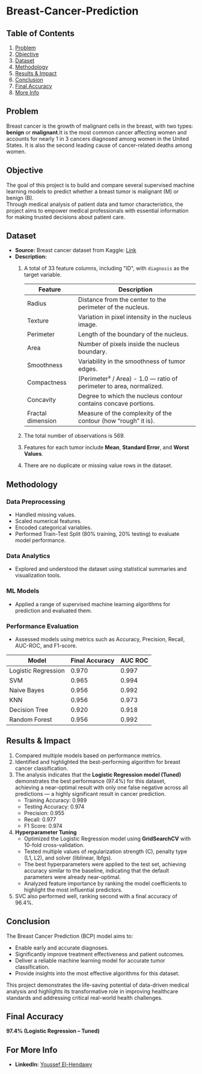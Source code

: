 # Breast-Cancer-Prediction

## Table of Contents
1. [Problem](#problem)
2. [Objective](#objective)
3. [Dataset](#dataset)
4. [Methodology](#methodology)
5. [Results & Impact](#results--impact)
6. [Conclusion](#conclusion)
7. [Final Accuracy](#final-accuracy)
8. [More Info](#for-more-info)
    
## **Problem**
Breast cancer is the growth of malignant cells in the breast, with two types: **benign** or **malignant**.It is the most common cancer affecting women and accounts for nearly 1 in 3 cancers diagnosed among women in the United States. It is also the second leading cause of cancer-related deaths among women.

## **Objective**
The goal of this project is to build and compare several supervised machine learning models to predict whether a breast tumor is malignant (M) or benign (B).  
Through medical analysis of patient data and tumor characteristics, the project aims to empower medical professionals with essential information for making trusted decisions about patient care.

## **Dataset**
- **Source:** Breast cancer dataset from Kaggle: [Link](https://www.kaggle.com/datasets/yasserh/breast-cancer-dataset)
- **Description:**
  1. A total of 33 feature columns, including "ID", with `diagnosis` as the target variable.
     
     | Feature | Description |
     |---------|-------------|
     | Radius | Distance from the center to the perimeter of the nucleus. |
     | Texture | Variation in pixel intensity in the nucleus image. |
     | Perimeter | Length of the boundary of the nucleus. |
     | Area | Number of pixels inside the nucleus boundary. |
     | Smoothness | Variability in the smoothness of tumor edges. |
     | Compactness | (Perimeter² / Area) - 1.0 — ratio of perimeter to area, normalized. |
     | Concavity | Degree to which the nucleus contour contains concave portions. |
     | Fractal dimension | Measure of the complexity of the contour (how “rough” it is). |
  2. The total number of observations is 569.
  3. Features for each tumor include **Mean**, **Standard Error**, and **Worst Values**.
  4. There are no duplicate or missing value rows in the dataset.

## **Methodology**
### **Data Preprocessing**
- Handled missing values.
- Scaled numerical features.
- Encoded categorical variables.
- Performed Train-Test Split (80% training, 20% testing) to evaluate model performance.

### **Data Analytics**
- Explored and understood the dataset using statistical summaries and visualization tools.

### **ML Models**
- Applied a range of supervised machine learning algorithms for prediction and evaluated them.

### **Performance Evaluation**
- Assessed models using metrics such as Accuracy, Precision, Recall, AUC-ROC, and F1-score.

| Model | Final Accuracy | AUC ROC |
|-------|----------------|---------|
| Logistic Regression | 0.970 | 0.997 |
| SVM | 0.965 | 0.994 |
| Naive Bayes | 0.956 | 0.992 |
| KNN | 0.956 | 0.973 |
| Decision Tree | 0.920 | 0.918 |
| Random Forest | 0.956 | 0.992 |

## **Results & Impact**
1. Compared multiple models based on performance metrics.
2. Identified and highlighted the best-performing algorithm for breast cancer classification.
3. The analysis indicates that the **Logistic Regression model (Tuned)** demonstrates the best performance (97.4%) for this dataset,  
   achieving a near-optimal result with only one false negative across all predictions — a highly significant result in cancer prediction.
   - Training Accuracy: 0.989
   - Testing Accuracy: 0.974
   - Precision: 0.955
   - Recall: 0.977
   - F1 Score: 0.974
4. **Hyperparameter Tuning**  
   - Optimized the Logistic Regression model using **GridSearchCV** with 10-fold cross-validation.  
   - Tested multiple values of regularization strength (C), penalty type (L1, L2), and solver (liblinear, lbfgs).  
   - The best hyperparameters were applied to the test set, achieving accuracy similar to the baseline, indicating that the default parameters were already near-optimal.  
   - Analyzed feature importance by ranking the model coefficients to highlight the most influential predictors.
5. SVC also performed well, ranking second with a final accuracy of 96.4%.

## **Conclusion**
The Breast Cancer Prediction (BCP) model aims to:
- Enable early and accurate diagnoses.
- Significantly improve treatment effectiveness and patient outcomes.
- Deliver a reliable machine learning model for accurate tumor classification.
- Provide insights into the most effective algorithms for this dataset.
  
This project demonstrates the life-saving potential of data-driven medical analysis and highlights its transformative role in improving healthcare standards and addressing critical real-world health challenges.

## **Final Accuracy**
**97.4% (Logistic Regression – Tuned)**

## **For More Info**
- **LinkedIn:** [Youssef El-Hendawy](www.linkedin.com/in/youssef-el-hendawy-7012b4325)
